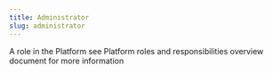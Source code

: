 ```yaml
---
title: Administrator
slug: administrator
---
```

A role in the Platform
<glossary-link url="https://nhselect.sharepoint.com/:b:/s/LearningandEducationNetworks/DSP/EcRWsQSk3bVHs9hyN-2LFJwBsyiDtyWICLM4mzgOJyj7JA">see Platform roles and responsibilities overview document for more information</glossary-link>